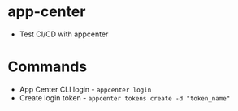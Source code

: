 # app-center
 - Test CI/CD with appcenter

# Commands
 - App Center CLI login - `appcenter login`
 - Create login token - `appcenter tokens create -d "token_name"`
